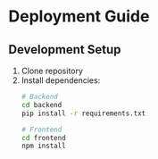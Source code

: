 # Deployment Guide

## Development Setup
1. Clone repository
2. Install dependencies:
   ```bash
   # Backend
   cd backend
   pip install -r requirements.txt
   
   # Frontend
   cd frontend
   npm install

   